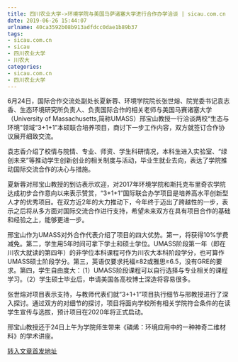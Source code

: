```yaml
---
title: 四川农业大学->环境学院与美国马萨诸塞大学进行合作办学洽谈 | sicau.com.cn
date: 2019-06-26 15:44:07
urlname: 40ca3592b08b913adfdcc0dae1b89b37
tags: 
- sicau.com.cn
- sicau
- 四川农业大学
- 川农大
categories:
- sicau.com.cn
- 四川农业大学
---
```



6月24日，国际合作交流处副处长夏新蓉、环境学院院长张世熔、院党委书记袁志香、生态环境研究所负责人、负责国际合作的相关老师与美国马赛诸塞大学（University of Massachusetts,简称UMASS）邢宝山教授一行洽谈两校“生态与环境”领域“3+1+1”本硕联合培养项目，商讨下一步工作内容，双方就签订合作协议展开细致交流。

袁志香介绍了校情与院情、专业、师资、学生科研情况，本科生进入实验室、“绿创未来”等推动学生创新创业的相关制度与活动，毕业生就业去向，表达了学院推动国际交流合作的决心与措施。

夏新蓉对邢宝山教授的到访表示欢迎，对2017年环境学院和斯托克布里奇农学院达成初步合作意向以来表示赞赏，“3+1+1”国际联合办学项目是培养高水平创新型人才的优秀项目。在双方近2年的大力推动下，今年终于迈出了跨越性的一步，表示之后将从多方面对国际交流合作进行支持，希望未来双方在具有项目合作的基础和经验之上，能够更进一步。

邢宝山作为UMASS对外合作代表介绍了项目的四大优势。第一，将获得10%学费减免。第二，学生用5年时间可拿下学士和硕士学位。UMASS阶段第一年（即在川农大就读的第四年）的非学位本科课程可作为川农大本科阶段学分，也可算作UMASS硕士阶段学分。第三，英语仅要求托福≥82或雅思≥6.5，没有GRE的要求。第四，学生自由度大：（1）UMASS阶段课程可以自行选择与专业相关的课程学习。（2）学生硕士毕业后，申请美国各高校博士深造将容易很多。

张世熔对项目表示支持，与教师代表们就“3+1+1”项目执行细节与邢教授进行了深入探讨。通过双方的对细节的探讨，项目将面向学校所有相关学院符合条件的在读学生宣传与选拔，预计项目在2020年将正式启动。

邢宝山教授还于24日上午为学院师生带来《磷烯：环境应用中的一种神奇二维材料》的学术讲座。





[转入文章首发地址](https://news.sicau.edu.cn/info/1078/52282.htm)